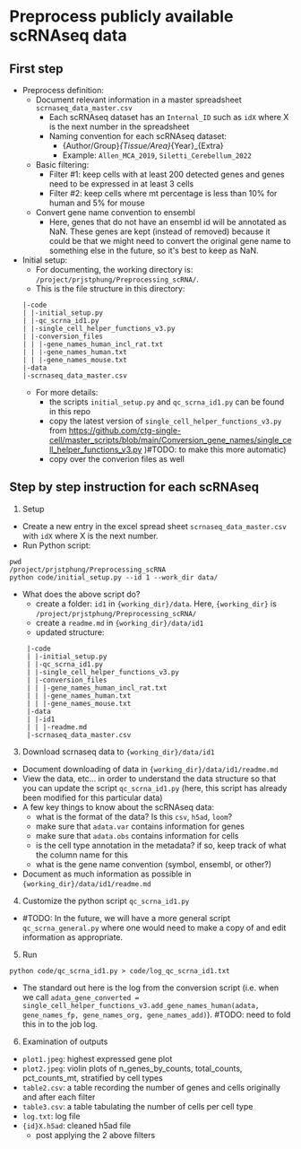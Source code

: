 # Preprocess publicly available scRNAseq data
## First step
- Preprocess definition: 
  - Document relevant information in a master spreadsheet `scrnaseq_data_master.csv`
    - Each scRNAseq dataset has an `Internal_ID` such as `idX` where X is the next number in the spreadsheet
    - Naming convention for each scRNAseq dataset:
      - {Author/Group}_{Tissue/Area}_{Year}_{Extra}
      - Example: `Allen_MCA_2019`, `Siletti_Cerebellum_2022`
  - Basic filtering:
    - Filter #1: keep cells with at least 200 detected genes and genes need to be expressed in at least 3 cells
    - Filter #2: keep cells where mt percentage is less than 10% for human and 5% for mouse
  - Convert gene name convention to ensembl
    - Here, genes that do not have an ensembl id will be annotated as NaN. These genes are kept (instead of removed) because it could be that we might need to convert the original gene name to something else in the future, so it's best to keep as NaN.
- Initial setup:
  - For documenting, the working directory is: `/project/prjstphung/Preprocessing_scRNA/`.
  - This is the file structure in this directory:
  ```commandline
  |-code
  | |-initial_setup.py
  | |-qc_scrna_id1.py
  | |-single_cell_helper_functions_v3.py
  | |-conversion_files
  | | |-gene_names_human_incl_rat.txt
  | | |-gene_names_human.txt
  | | |-gene_names_mouse.txt
  |-data
  |-scrnaseq_data_master.csv
  ```
  - For more details: 
    - the scripts `initial_setup.py` and `qc_scrna_id1.py` can be found in this repo
    - copy the latest version of `single_cell_helper_functions_v3.py` from https://github.com/ctg-single-cell/master_scripts/blob/main/Conversion_gene_names/single_cell_helper_functions_v3.py )#TODO: to make this more automatic)
    - copy over the converion files as well

## Step by step instruction for each scRNAseq
1. Setup
- Create a new entry in the excel spread sheet `scrnaseq_data_master.csv` with `idX` where X is the next number.
- Run Python script:
```
pwd
/project/prjstphung/Preprocessing_scRNA
python code/initial_setup.py --id 1 --work_dir data/
```
- What does the above script do? 
  + create a folder: `id1` in `{working_dir}/data`. Here, `{working_dir}` is `/project/prjstphung/Preprocessing_scRNA/`
  + create a `readme.md` in `{working_dir}/data/id1`
  + updated structure:
  ```
   |-code
   | |-initial_setup.py
   | |-qc_scrna_id1.py
   | |-single_cell_helper_functions_v3.py
   | |-conversion_files
   | | |-gene_names_human_incl_rat.txt
   | | |-gene_names_human.txt
   | | |-gene_names_mouse.txt
   |-data
   | |-id1
   | | |-readme.md
   |-scrnaseq_data_master.csv
  ```

3. Download scrnaseq data to `{working_dir}/data/id1`
- Document downloading of data in `{working_dir}/data/id1/readme.md`
- View the data, etc... in order to understand the data structure so that you can update the script `qc_scrna_id1.py` (here, this script has already been modified for this particular data)
- A few key things to know about the scRNAseq data:
    + what is the format of the data? Is this `csv`, `h5ad`, `loom`? 
    + make sure that `adata.var` contains information for genes
    + make sure that `adata.obs` contains information for cells 
    + is the cell type annotation in the metadata? if so, keep track of what the column name for this
    + what is the gene name convention (symbol, ensembl, or other?)
- Document as much information as possible in `{working_dir}/data/id1/readme.md`
  
4. Customize the python script `qc_scrna_id1.py` 
- #TODO: In the future, we will have a more general script `qc_scrna_general.py` where one would need to make a copy of and edit information as appropriate.

5. Run
```
python code/qc_scrna_id1.py > code/log_qc_scrna_id1.txt
```
- The standard out here is the log from the conversion script (i.e. when we call `adata_gene_converted = single_cell_helper_functions_v3.add_gene_names_human(adata, gene_names_fp, gene_names_org, gene_names_add)`). #TODO: need to fold this in to the job log.

6. Examination of outputs
- `plot1.jpeg`: highest expressed gene plot
- `plot2.jpeg`: violin plots of n_genes_by_counts, total_counts, pct_counts_mt, stratified by cell types
- `table2.csv`: a table recording the number of genes and cells originally and after each filter
- `table3.csv`: a table tabulating the number of cells per cell type
- `log.txt`: log file
- `{id}X.h5ad`: cleaned h5ad file
  - post applying the 2 above filters
